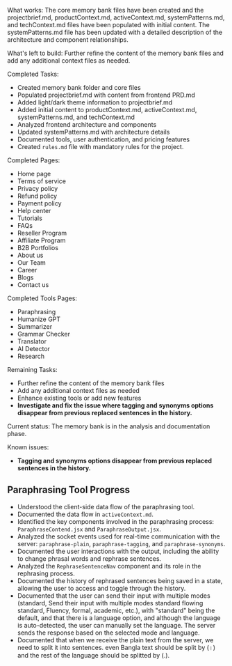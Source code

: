 What works: The core memory bank files have been created and the projectbrief.md, productContext.md, activeContext.md, systemPatterns.md, and techContext.md files have been populated with initial content. The systemPatterns.md file has been updated with a detailed description of the architecture and component relationships.

What's left to build: Further refine the content of the memory bank files and add any additional context files as needed.

Completed Tasks:

- Created memory bank folder and core files
- Populated projectbrief.md with content from frontend PRD.md
- Added light/dark theme information to projectbrief.md
- Added initial content to productContext.md, activeContext.md, systemPatterns.md, and techContext.md
- Analyzed frontend architecture and components
- Updated systemPatterns.md with architecture details
- Documented tools, user authentication, and pricing features
- Created `rules.md` file with mandatory rules for the project.

Completed Pages:

- Home page
- Terms of service
- Privacy policy
- Refund policy
- Payment policy
- Help center
- Tutorials
- FAQs
- Reseller Program
- Affiliate Program
- B2B Portfolios
- About us
- Our Team
- Career
- Blogs
- Contact us

Completed Tools Pages:

- Paraphrasing
- Humanize GPT
- Summarizer
- Grammar Checker
- Translator
- AI Detector
- Research

Remaining Tasks:

- Further refine the content of the memory bank files
- Add any additional context files as needed
- Enhance existing tools or add new features
- **Investigate and fix the issue where tagging and synonyms options disappear from previous replaced sentences in the history.**

Current status: The memory bank is in the analysis and documentation phase.

Known issues:

- **Tagging and synonyms options disappear from previous replaced sentences in the history.**

## Paraphrasing Tool Progress

- Understood the client-side data flow of the paraphrasing tool.
- Documented the data flow in `activeContext.md`.
- Identified the key components involved in the paraphrasing process: `ParaphraseContend.jsx` and `ParaphraseOutput.jsx`.
- Analyzed the socket events used for real-time communication with the server: `paraphrase-plain`, `paraphrase-tagging`, and `paraphrase-synonyms`.
- Documented the user interactions with the output, including the ability to change phrasal words and rephrase sentences.
- Analyzed the `RephraseSentenceNav` component and its role in the rephrasing process.
- Documented the history of rephrased sentences being saved in a state, allowing the user to access and toggle through the history.
- Documented that the user can send their input with multiple modes (standard, Send their input with multiple modes standard flowing standard, Fluency, formal, academic, etc.), with "standard" being the default, and that there is a language option, and although the language is auto-detected, the user can manually set the language. The server sends the response based on the selected mode and language.
- Documented that when we receive the plain text from the server, we need to split it into sentences. even Bangla text should be split by (।) and the rest of the language should be splitted by (.).
